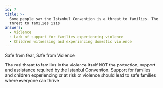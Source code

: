 ```yaml
---
id: 7
title: >-
  Some people say the Istanbul Convention is a threat to families. The real
  threat to families isis
answers:
  - Violence
  - Lack of support for families experiencing violence
  - Children witnessing and experiencing domestic violence
---
```

Safe from fear, Safe from Violence

The real threat to families is the violence itself NOT the protection, support
and assistance required by the Istanbul Convention.  Support for families and
children experiencing or at risk of violence should lead to safe families where
everyone can thrive
